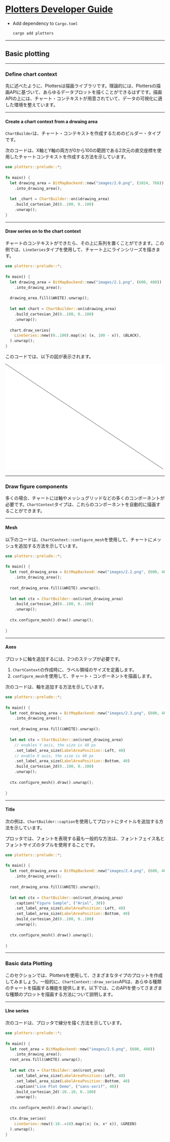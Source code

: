 # [Plotters Developer Guide](https://plotters-rs.github.io/book/)

- Add dependency to `Cargo.toml`

  ```cmd
  cargo add plotters
  ```

---

## Basic plotting

---

### Define chart context

先に述べたように、Plottersは描画ライブラリです。理論的には、Plottersの描画APIに基づいて、あらゆるデータプロットを描くことができるはずです。描画APIの上には、チャート・コンテキストが用意されていて、データの可視化に適した環境を整えています。

---

#### Create a chart context from a drwaing area

`ChartBuilder`は、チャート・コンテキストを作成するためのビルダー・タイプです。

次のコードは、X軸とY軸の両方が0から100の範囲である2次元の直交座標を使用したチャートコンテキストを作成する方法を示しています。

```rust
use plotters::prelude::*;

fn main() {
  let drawing_area = BitMapBackend::new("images/2.0.png", (1024, 768))
    .into_drawing_area();
  
  let _chart = ChartBuilder::on(&drawing_area)
    .build_cartesian_2d(0..100, 0..100)
    .unwrap();
}
```

---

#### Draw series on to the chart context

チャートのコンテキストができたら、その上に系列を置くことができます。この例では、`LineSeries`タイプを使用して、チャート上にラインシリーズを描きます。

```rust
use plotters::prelude::*;

fn main() {
  let drawing_area = BitMapBackend::new("images/2.1.png", (600, 400))
    .into_drawing_area();

  drawing_area.fill(&WHITE).unwrap();
  
  let mut chart = ChartBuilder::on(&drawing_area)
    .build_cartesian_2d(0..100, 0..100)
    .unwrap();

  chart.draw_series(
    LineSeries::new((0..100).map(|x| (x, 100 - x)), &BLACK),
  ).unwrap();
}
```

このコードでは、以下の図が表示されます。

![basic0201_01](./plotter_developer_guide/section02/section0201/section0201_01/basic0201_01/images/2.1.png)

---

### Draw figure components

多くの場合、チャートには軸やメッシュグリッドなどの多くのコンポーネントが必要です。`ChartContext`タイプは、これらのコンポーネントを自動的に描画することができます。

---

#### Mesh

以下のコードは、`ChartContext::configure_mesh`を使用して、チャートにメッシュを追加する方法を示しています。

```rust
use plotters::prelude::*;

fn main() {
  let root_drawing_area = BitMapBackend::new("images/2.2.png", (600, 400))
    .into_drawing_area();

  root_drawing_area.fill(&WHITE).unwrap();

  let mut ctx = ChartBuilder::on(&root_drawing_area)
    .build_cartesian_2d(0..100, 0..100)
    .unwrap();

  ctx.configure_mesh().draw().unwrap();

}
```

---

#### Axes

プロットに軸を追加するには、2つのステップが必要です。

1. `ChartContext`の作成時に、ラベル領域のサイズを定義します。
2. `configure_mesh`を使用して、チャート・コンポーネントを描画します。

次のコードは、軸を追加する方法を示しています。

```rust
use plotters::prelude::*;

fn main() {
  let root_drawing_area = BitMapBackend::new("images/2.3.png", (600, 400))
    .into_drawing_area();

  root_drawing_area.fill(&WHITE).unwrap();

  let mut ctx = ChartBuilder::on(&root_drawing_area)
    // enables Y axis, the size is 40 px
    .set_label_area_size(LabelAreaPosition::Left, 40)
    // enable X axis, the size is 40 px
    .set_label_area_size(LabelAreaPosition::Bottom, 40)
    .build_cartesian_2d(0..100, 0..100)
    .unwrap();

  ctx.configure_mesh().draw().unwrap();

}
```

---

#### Title

次の例は、`ChartBuilder::caption`を使用してプロットにタイトルを追加する方法を示しています。

プロッタでは、フォントを表現する最も一般的な方法は、フォントフェイス名とフォントサイズのタプルを使用することです。

```rust
use plotters::prelude::*;

fn main() {
  let root_drawing_area = BitMapBackend::new("images/2.4.png", (600, 400))
    .into_drawing_area();

  root_drawing_area.fill(&WHITE).unwrap();

  let mut ctx = ChartBuilder::on(&root_drawing_area)
    .caption("Figure Sample", ("Arial", 30))
    .set_label_area_size(LabelAreaPosition::Left, 40)
    .set_label_area_size(LabelAreaPosition::Bottom, 40)
    .build_cartesian_2d(0..100, 0..100)
    .unwrap();

  ctx.configure_mesh().draw().unwrap();

}
```

---

### Basic data Plotting

このセクションでは、Plottersを使用して、さまざまなタイプのプロットを作成してみましょう。一般的に、`ChartContext::draw_series`APIは、あらゆる種類のチャートを描画する機能を提供します。以下では、このAPIを使ってさまざまな種類のプロットを描画する方法について説明します。

---

#### LIne series

次のコードは、プロッタで線分を描く方法を示しています。

```rust
use plotters::prelude::*;

fn main() {
  let root_area = BitMapBackend::new("images/2.5.png", (600, 400))
    .into_drawing_area();
  root_area.fill(&WHITE).unwrap();

  let mut ctx = ChartBuilder::on(&root_area)
    .set_label_area_size(LabelAreaPosition::Left, 40)
    .set_label_area_size(LabelAreaPosition::Bottom, 40)
    .caption("Line Plot Demo", ("sans-serif", 40))
    .build_cartesian_2d(-10..10, 0..100)
    .unwrap();

  ctx.configure_mesh().draw().unwrap();

  ctx.draw_series(
    LineSeries::new((-10..=10).map(|x| (x, x* x)), &GREEN)
  ).unwrap();
}
```

